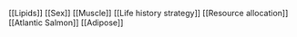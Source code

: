 [[Lipids]]
[[Sex]]
[[Muscle]]
[[Life history strategy]]
[[Resource allocation]]
[[Atlantic Salmon]]
[[Adipose]]
